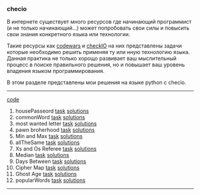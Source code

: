 ### checio
В интернете существует много ресурсов где начинающий программист
(и не только начинающий...) может
 попробовать свои силы и повысить свои знания конкретного
 языка или технологии.

Такие ресурсы как  [codewars](https://www.codewars.com/)
 и [checkIO](https://checkio.org/) на них
представлены задачи которые необходимо решить применяя
ту или нную технологию языка. Данная практика не только
хорощо развивает ваш мыслительный процесс в поиске
правильного решения, но и повышает ваш уровень владения
языком программирования.

В этом разделе представлены мои решения на языке python
с checio.

---
[code](https://github.com/neandrey/checkio)

1. housePasseord [task](https://py.checkio.org/ru/mission/house-password/) [solutions](https://github.com/neandrey/checkio/blob/master/housePassword.py)
2. commonWord [task](https://py.checkio.org/ru/mission/common-words/) [solutions](https://github.com/neandrey/checkio/blob/master/commonWord.py)
3. most wanted letter [task](https://py.checkio.org/ru/mission/most-wanted-letter/) [solutions](https://github.com/neandrey/checkio/blob/master/mostWanted.py)
4. pawn broherhood [task](https://py.checkio.org/ru/mission/pawn-brotherhood/) [solutions](https://github.com/neandrey/checkio/blob/master/chess.py)
5. Min and Max [task](https://py.checkio.org/ru/mission/min-max/) [solutions](https://github.com/neandrey/checkio/blob/master/minAndMax.py)
6. allTheSame  [task](https://py.checkio.org/ru/mission/all-the-same/) [solutions](https://github.com/neandrey/checkio/blob/master/allTheSame.py)
7. Xs and Os Referee [task](https://py.checkio.org/ru/mission/x-o-referee/) [solutions](https://github.com/neandrey/checkio/blob/master/xsos.py)
8. Median [task](https://py.checkio.org/ru/mission/median/) [solutions](https://github.com/neandrey/checkio/blob/master/median.py)
9. Days Between [task](https://py.checkio.org/ru/mission/days-diff/) [solutions](https://github.com/neandrey/checkio/blob/master/daysDiff.py)
10. Cipher Map [task](https://py.checkio.org/ru/mission/cipher-map2/) [solutions](https://github.com/neandrey/checkio/blob/master/narray.py)
11. Ghost Age [task](https://py.checkio.org/ru/mission/ghosts-age/) [solutions](https://github.com/neandrey/checkio/blob/master/ghostFibonachi.py)
12. popularWords [task](https://py.checkio.org/ru/mission/popular-words/) [solutions](https://github.com/neandrey/checkio/blob/master/popularWords.py)

---
